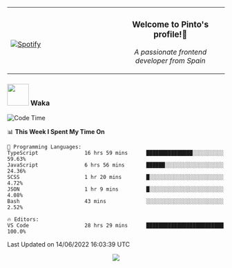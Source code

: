 <table width="100%" align="center"> 
  <tr>
  <td width="50%">
      
&nbsp; <br> [![Spotify](https://novatorem-zeta-rust.vercel.app/api/spotify)](https://open.spotify.com/user/novatorem-zeta-rust)

  </td>
  <td width="50%">
    <h3 align="center">Welcome to Pinto's profile!👋</h3>
    <p align="center"><em>A passionate frontend developer from Spain</em></p>
  </td>
  </table>

### <img src="https://media.giphy.com/media/VgCDAzcKvsR6OM0uWg/giphy.gif" width="50"> Waka

  <!--START_SECTION:waka-->
![Code Time](http://img.shields.io/badge/Code%20Time-519%20hrs%2011%20mins-blue)

📊 **This Week I Spent My Time On** 

```text
💬 Programming Languages: 
TypeScript               16 hrs 59 mins      ███████████████░░░░░░░░░░   59.63% 
JavaScript               6 hrs 56 mins       ██████░░░░░░░░░░░░░░░░░░░   24.36% 
SCSS                     1 hr 20 mins        █░░░░░░░░░░░░░░░░░░░░░░░░   4.72% 
JSON                     1 hr 9 mins         █░░░░░░░░░░░░░░░░░░░░░░░░   4.08% 
Bash                     43 mins             ░░░░░░░░░░░░░░░░░░░░░░░░░   2.52%

🔥 Editors: 
VS Code                  28 hrs 29 mins      █████████████████████████   100.0%

```


 Last Updated on 14/06/2022 16:03:39 UTC
<!--END_SECTION:waka-->

<div align="center">
<img src="https://github-readme-stats-gilt-tau.vercel.app/api/top-langs/?username=pinto-hub&layout=compact&theme=dracula" />
</div>
